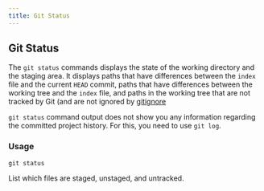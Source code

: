 ```yaml
---
title: Git Status
---
```

## Git Status

The `git status` commands displays the state of the working directory and the staging area. It displays paths that have differences between the `index` file and the current `HEAD` commit, paths that have differences between the working tree and the `index` file, and paths in the working tree that are not tracked by Git (and are not ignored by [gitignore](https://git-scm.com/docs/gitignore)

`git status` command output does not show you any information regarding the committed project history. For this, you need to use `git log`.

### Usage
```shell
git status
```

List which files are staged, unstaged, and untracked.
